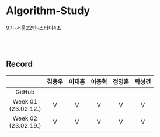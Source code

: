 # Algorithm-Study
9기-서울22반-스터디4조

<br></br>

## Record
|  | 김용우 | 이재홍 | 이충혁 | 정영훈 | 탁성건 |
| :---: | :---: | :---: | :---: | :---: | :---: |
| GitHub |  |
| Week 01</br>(23.02.12.) | V | V | V | V | V |
| Week 02</br>(23.02.19.)  | V | V | V | V | V |



<br></br>
